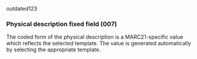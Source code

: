 outdated123
### Physical description fixed field (007)

The coded form of the physical description is a MARC21-specific value which reflects the selected template. The value is
generated automatically by selecting the appropriate template.
